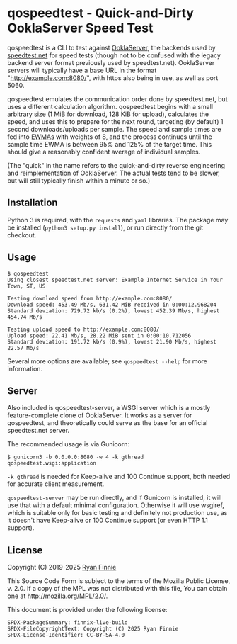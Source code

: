 # qospeedtest - Quick-and-Dirty OoklaServer Speed Test

qospeedtest is a CLI to test against [OoklaServer](https://support.ookla.com/hc/en-us/articles/234578528-OoklaServer-Installation-Linux-Unix), the backends used by [speedtest.net](https://speedtest.net/) for speed tests (though not to be confused with the legacy backend server format previously used by speedtest.net).  OoklaServer servers will typically have a base URL in the format "http://example.com:8080/", with https also being in use, as well as port 5060.

qospeedtest emulates the communication order done by speedtest.net, but uses a different calculation algorithm.  qospeedtest begins with a small arbitrary size (1 MiB for download, 128 KiB for upload), calculates the speed, and uses this to prepare for the next round, targeting (by default) 1 second downloads/uploads per sample.  The speed and sample times are fed into [EWMAs](https://en.wikipedia.org/wiki/Moving_average#Exponential_moving_average) with weights of 8, and the process continues until the sample time EWMA is between 95% and 125% of the target time.  This should give a reasonably confident average of individual samples.

(The "quick" in the name refers to the quick-and-dirty reverse engineering and reimplementation of OoklaServer.  The actual tests tend to be slower, but will still typically finish within a minute or so.)

## Installation

Python 3 is required, with the `requests` and `yaml` libraries.  The package may be installed (`python3 setup.py install`), or run directly from the git checkout.

## Usage

```
$ qospeedtest
Using closest speedtest.net server: Example Internet Service in Your Town, ST, US

Testing download speed from http://example.com:8080/
Download speed: 453.49 Mb/s, 631.42 MiB received in 0:00:12.968204
Standard deviation: 729.72 kb/s (0.2%), lowest 452.39 Mb/s, highest 454.74 Mb/s

Testing upload speed to http://example.com:8080/
Upload speed: 22.41 Mb/s, 28.22 MiB sent in 0:00:10.712056
Standard deviation: 191.72 kb/s (0.9%), lowest 21.90 Mb/s, highest 22.57 Mb/s
```

Several more options are available; see `qospeedtest --help` for more information.

## Server

Also included is qospeedtest-server, a WSGI server which is a mostly feature-complete clone of OoklaServer.  It works as a server for qospeedtest, and theoretically could serve as the base for an official speedtest.net server.

The recommended usage is via Gunicorn:

```
$ gunicorn3 -b 0.0.0.0:8080 -w 4 -k gthread qospeedtest.wsgi:application
```

`-k gthread` is needed for Keep-alive and 100 Continue support, both needed for accurate client measurement.

`qospeedtest-server` may be run directly, and if Gunicorn is installed, it will use that with a default minimal configuration.  Otherwise it will use wsgiref, which is suitable only for basic testing and definitely not production use, as it doesn't have Keep-alive or 100 Continue support (or even HTTP 1.1 support).

## License

Copyright (C) 2019-2025 [Ryan Finnie](https://www.finnie.org/)

This Source Code Form is subject to the terms of the Mozilla Public
License, v. 2.0. If a copy of the MPL was not distributed with this
file, You can obtain one at http://mozilla.org/MPL/2.0/.

This document is provided under the following license:

    SPDX-PackageSummary: finnix-live-build
    SPDX-FileCopyrightText: Copyright (C) 2025 Ryan Finnie
    SPDX-License-Identifier: CC-BY-SA-4.0
